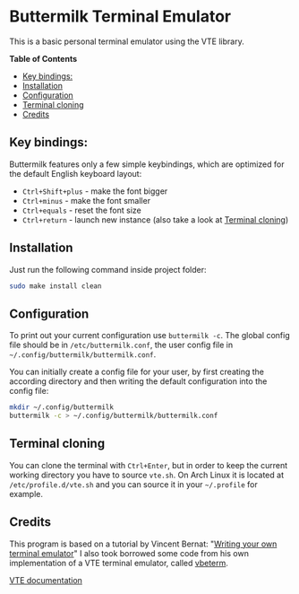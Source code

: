 # Buttermilk Terminal Emulator
This is a basic personal terminal emulator using the VTE library.

<!-- START doctoc.sh generated TOC please keep comment here to allow auto update -->
<!-- DO NOT EDIT THIS SECTION, INSTEAD RE-RUN doctoc.sh TO UPDATE -->
**Table of Contents**

- [Key bindings:](#key-bindings)
- [Installation](#installation)
- [Configuration](#configuration)
- [Terminal cloning](#terminal-cloning)
- [Credits](#credits)

<!-- END doctoc.sh generated TOC please keep comment here to allow auto update -->

## Key bindings:
Buttermilk features only a few simple keybindings, which are optimized for the default English keyboard layout:
* `Ctrl+Shift+plus` - make the font bigger
* `Ctrl+minus` - make the font smaller
* `Ctrl+equals` - reset the font size
* `Ctrl+return` - launch new instance (also take a look at [Terminal cloning](#terminal-cloning))


## Installation
Just run the following command inside project folder:
```sh
sudo make install clean
```


## Configuration
To print out your current configuration use `buttermilk -c`.
The global config file should be in `/etc/buttermilk.conf`, the user config file in `~/.config/buttermilk/buttermilk.conf`.

You can initially create a config file for your user, by first creating the according directory and
then writing the default configuration into the config file:
```sh
mkdir ~/.config/buttermilk
buttermilk -c > ~/.config/buttermilk/buttermilk.conf
```

## Terminal cloning
You can clone the terminal with `Ctrl+Enter`, but in order to keep the current working directory you have to source `vte.sh`.
On Arch Linux it is located at `/etc/profile.d/vte.sh` and you can source it in your `~/.profile` for example.


## Credits
This program is based on a tutorial by Vincent Bernat: "[Writing your own terminal emulator](https://vincent.bernat.ch/en/blog/2017-write-own-terminal)"
I also took borrowed some code from his own implementation of a VTE terminal emulator, called [vbeterm](https://github.com/vincentbernat/vbeterm).

[VTE documentation](https://developer-old.gnome.org/vte/unstable/VteTerminal.html)
